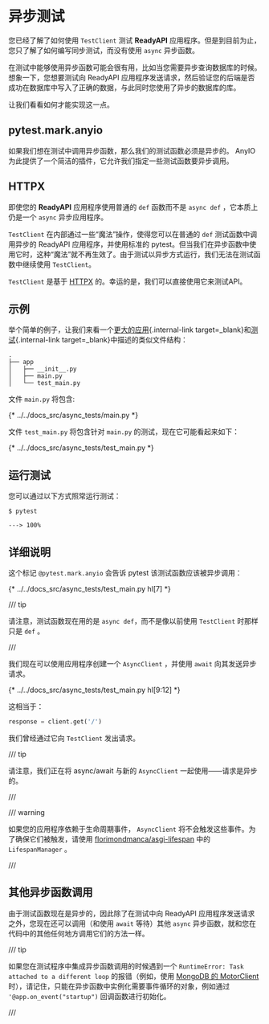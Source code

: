 # 异步测试

您已经了解了如何使用 `TestClient` 测试 **ReadyAPI** 应用程序。但是到目前为止，您只了解了如何编写同步测试，而没有使用 `async` 异步函数。

在测试中能够使用异步函数可能会很有用，比如当您需要异步查询数据库的时候。想象一下，您想要测试向 ReadyAPI 应用程序发送请求，然后验证您的后端是否成功在数据库中写入了正确的数据，与此同时您使用了异步的数据库的库。

让我们看看如何才能实现这一点。

## pytest.mark.anyio

如果我们想在测试中调用异步函数，那么我们的测试函数必须是异步的。 AnyIO 为此提供了一个简洁的插件，它允许我们指定一些测试函数要异步调用。

## HTTPX

即使您的 **ReadyAPI** 应用程序使用普通的 `def` 函数而不是 `async def` ，它本质上仍是一个 `async` 异步应用程序。

`TestClient` 在内部通过一些“魔法”操作，使得您可以在普通的 `def` 测试函数中调用异步的 ReadyAPI 应用程序，并使用标准的 pytest。但当我们在异步函数中使用它时，这种“魔法”就不再生效了。由于测试以异步方式运行，我们无法在测试函数中继续使用 `TestClient`。

`TestClient` 是基于 <a href="https://www.python-httpx.org" class="external-link" target="_blank">HTTPX</a> 的。幸运的是，我们可以直接使用它来测试API。

## 示例

举个简单的例子，让我们来看一个[更大的应用](../tutorial/bigger-applications.md){.internal-link target=_blank}和[测试](../tutorial/testing.md){.internal-link target=_blank}中描述的类似文件结构：

```
.
├── app
│   ├── __init__.py
│   ├── main.py
│   └── test_main.py
```

文件 `main.py` 将包含:

{* ../../docs_src/async_tests/main.py *}

文件 `test_main.py` 将包含针对 `main.py` 的测试，现在它可能看起来如下：

{* ../../docs_src/async_tests/test_main.py *}

## 运行测试

您可以通过以下方式照常运行测试：

<div class="termy">

```console
$ pytest

---> 100%
```

</div>

## 详细说明

这个标记 `@pytest.mark.anyio` 会告诉 pytest 该测试函数应该被异步调用：

{* ../../docs_src/async_tests/test_main.py hl[7] *}

/// tip

请注意，测试函数现在用的是 `async def`，而不是像以前使用 `TestClient` 时那样只是 `def` 。

///

我们现在可以使用应用程序创建一个 `AsyncClient` ，并使用 `await` 向其发送异步请求。

{* ../../docs_src/async_tests/test_main.py hl[9:12] *}

这相当于：

```Python
response = client.get('/')
```

我们曾经通过它向 `TestClient` 发出请求。

/// tip

请注意，我们正在将 async/await 与新的 `AsyncClient` 一起使用——请求是异步的。

///

/// warning

如果您的应用程序依赖于生命周期事件， `AsyncClient` 将不会触发这些事件。为了确保它们被触发，请使用 <a href="https://github.com/florimondmanca/asgi-lifespan#usage" class="external-link" target="_blank">florimondmanca/asgi-lifespan</a> 中的 `LifespanManager` 。

///

## 其他异步函数调用

由于测试函数现在是异步的，因此除了在测试中向 ReadyAPI 应用程序发送请求之外，您现在还可以调用（和使用 `await` 等待）其他 `async` 异步函数，就和您在代码中的其他任何地方调用它们的方法一样。

/// tip

如果您在测试程序中集成异步函数调用的时候遇到一个 `RuntimeError: Task attached to a different loop` 的报错（例如，使用 <a href="https://stackoverflow.com/questions/41584243/runtimeerror-task-attached-to-a-different-loop" class="external-link" target="_blank">MongoDB 的 MotorClient</a> 时），请记住，只能在异步函数中实例化需要事件循环的对象，例如通过 `'@app.on_event("startup")` 回调函数进行初始化。

///
